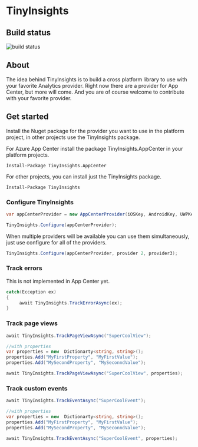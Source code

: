 # TinyInsights

## Build status
<img src="https://io2gamelabs.visualstudio.com/_apis/public/build/definitions/be16d002-5786-41a1-bf3b-3e13d5e80aa0/8/badge" alt="build status" />

## About
The idea behind TinyInsights is to build a cross platform library to use with your favorite Analytics provider. Right now there are a provider for App Center, but more will come. And you are of course welcome to contribute with your favorite provider.

## Get started
Install the Nuget package for the provider you want to use in the platform project, in other projects use the TinyInsights package.


For Azure App Center install the package TinyInsights.AppCenter in your platform projects.

```
Ìnstall-Package TinyInsights.AppCenter
```

For other projects, you can install just the TinyInsights package.

```
Ìnstall-Package TinyInsights
```

### Configure TinyInsights
```csharp
var appCenterProvider = new AppCenterProvider(iOSKey, AndroidKey, UWPKey)

TinyInsights.Configure(appCenterProvider);
```

When multiple providers will be available you can use them simultaneously, just  use configure for all of the providers.

```csharp
TinyInsights.Configure(appCenterProvider, provider 2, provider3);
```

### Track errors
This is not implemented in App Center yet.

```csharp
catch(Ecception ex)
{
     await TinyInsights.TrackErrorAsync(ex);
}
```

### Track page views
```csharp
await TinyInsights.TrackPageViewAsync("SuperCoolView");

//with properties
var properties = new  Dictionarty<string, string>();
properties.Add("MyFirstProperty", "MyFirstValue");
properties.Add("MySecondProperty", "MySeconndValue");

await TinyInsights.TrackPageViewAsync("SuperCoolView", properties);
```

### Track custom events
```csharp
await TinyInsights.TrackEventAsync("SuperCoolEvent");

//with properties
var properties = new  Dictionarty<string, string>();
properties.Add("MyFirstProperty", "MyFirstValue");
properties.Add("MySecondProperty", "MySeconndValue");

await TinyInsights.TrackEventAsync("SuperCoolEvent", properties);
```

